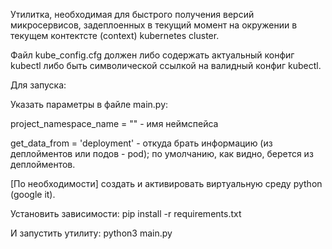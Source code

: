 Утилитка, необходимая для быстрого получения версий микросервисов, задеплоенных в текущий момент на окружении в текущем контектсте (context) kubernetes cluster.

Файл kube_config.cfg должен либо содержать актуальный конфиг kubectl либо быть символической ссылкой на валидный конфиг kubectl.


Для запуска: 

Указать параметры в файле main.py:

project_namespace_name = ""  - имя неймспейса

get_data_from = 'deployment' - откуда брать информацию (из деплойментов или подов - pod); по умолчанию, как видно, берется из деплойментов.

[По необходимости] создать и активировать виртуальную среду python (google it).

Установить зависимости: pip install -r requirements.txt

И запустить утилиту: python3 main.py
